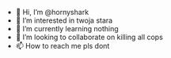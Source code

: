 - 👋 Hi, I’m @hornyshark
- 👀 I’m interested in twoja stara
- 🌱 I’m currently learning nothing
- 💞️ I’m looking to collaborate on killing all cops
- 📫 How to reach me pls dont

<!---
hornyshark/hornyshark is a ✨ special ✨ repository because its `README.md` (this file) appears on your GitHub profile.
You can click the Preview link to take a look at your changes.
--->
